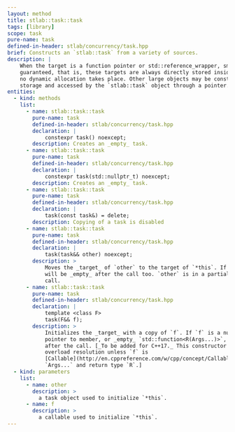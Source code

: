 ```yaml
---
layout: method
title: stlab::task::task
tags: [library]
scope: task
pure-name: task
defined-in-header: stlab/concurrency/task.hpp
brief: Constructs an `stlab::task` from a variety of sources.
description: |
    When the target is a function pointer or std::reference_wrapper, small object optimization is
    guaranteed, that is, these targets are always directly stored inside the `stlab::task` object,
    no dynamic allocation takes place. Other large objects may be constructed in dynamic allocated
    storage and accessed by the `stlab::task` object through a pointer.
entities:
  - kind: methods
    list:
      - name: stlab::task::task
        pure-name: task
        defined-in-header: stlab/concurrency/task.hpp
        declaration: |
            constexpr task() noexcept;
        description: Creates an _empty_ task.
      - name: stlab::task::task
        pure-name: task
        defined-in-header: stlab/concurrency/task.hpp
        declaration: |
            constexpr task(std::nullptr_t) noexcept;
        description: Creates an _empty_ task.
      - name: stlab::task::task
        pure-name: task
        defined-in-header: stlab/concurrency/task.hpp
        declaration: |
            task(const task&) = delete;
        description: Copying of a task is disabled
      - name: stlab::task::task
        pure-name: task
        defined-in-header: stlab/concurrency/task.hpp
        declaration: |
            task(task&& other) noexcept;
        description: >
            Moves the _target_ of `other` to the target of `*this`. If `other` is _empty_, `*this`
            will be _empty_ after the call too. `other` is in a partially formed state after the
            call.
      - name: stlab::task::task
        pure-name: task
        defined-in-header: stlab/concurrency/task.hpp
        declaration: |
            template <class F>
            task(F&& f);
        description: >
            Initializes the _target_ with a copy of `f`. If `f` is a null pointer to function, null
            pointer to member, or _empty_ `std::function<R(Args...)>`, then `*this` will be _empty_
            after the call. [_To be added for C++17._ This constructor does not participate in
            overload resolution unless `f` is
            [Callable](http://en.cppreference.com/w/cpp/concept/Callable) for argument types
            `Args...` and return type `R`.]
  - kind: parameters
    list:
      - name: other
        description: >
          a task object used to initialize `*this`.
      - name: f
        description: >
          a callable used to initialize `*this`.
---
```


